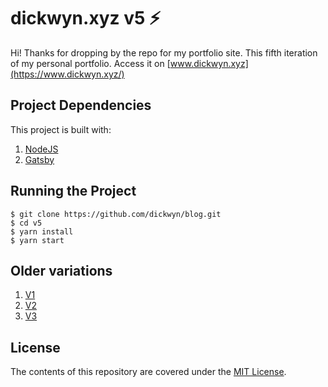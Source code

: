 # dickwyn.xyz v5 ⚡

Hi! Thanks for dropping by the repo for my portfolio site. This fifth iteration of my personal portfolio. Access it on [www.dickwyn.xyz](https://www.dickwyn.xyz/)

## Project Dependencies

This project is built with:

1. [NodeJS](http://nodejs.org)
2. [Gatsby](https://github.com/gatsbyjs/gatsby)

## Running the Project

```
$ git clone https://github.com/dickwyn/blog.git
$ cd v5
$ yarn install
$ yarn start
```

## Older variations

1. [V1](https://github.com/dickwyn/v1)
2. [V2](https://github.com/dickwyn/v2)
3. [V3](https://github.com/dickwyn/blog)

## License

The contents of this repository are covered under the [MIT License](https://github.com/dickwyn/v5/blob/master/LICENSE).